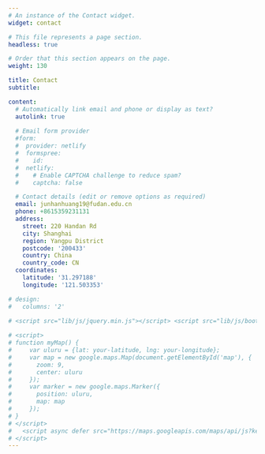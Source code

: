 ```yaml
---
# An instance of the Contact widget.
widget: contact

# This file represents a page section.
headless: true

# Order that this section appears on the page.
weight: 130

title: Contact
subtitle:

content:
  # Automatically link email and phone or display as text?
  autolink: true
  
  # Email form provider
  #form:
  #  provider: netlify
  #  formspree:
  #    id:
  #  netlify:
  #    # Enable CAPTCHA challenge to reduce spam?
  #    captcha: false

  # Contact details (edit or remove options as required)
  email: junhanhuang19@fudan.edu.cn
  phone: +8615359231131
  address:
    street: 220 Handan Rd
    city: Shanghai
    region: Yangpu District
    postcode: '200433'
    country: China
    country_code: CN
  coordinates:
    latitude: '31.297188'
    longitude: '121.503353'

# design:
#   columns: '2'
 
# <script src="lib/js/jquery.min.js"></script> <script src="lib/js/bootstrap.min.js"></script>

# <script>
# function myMap() {
#     var uluru = {lat: your-latitude, lng: your-longitude};
#     var map = new google.maps.Map(document.getElementById('map'), {
#       zoom: 9,
#       center: uluru
#     });
#     var marker = new google.maps.Marker({
#       position: uluru,
#       map: map
#     });
# }
# </script>
#   <script async defer src="https://maps.googleapis.com/maps/api/js?key=AIzaSyCVe9EfAXvTXXjZTqLg96iZklLOC_jyl3A&callback=initMap">
# </script>
---
```

